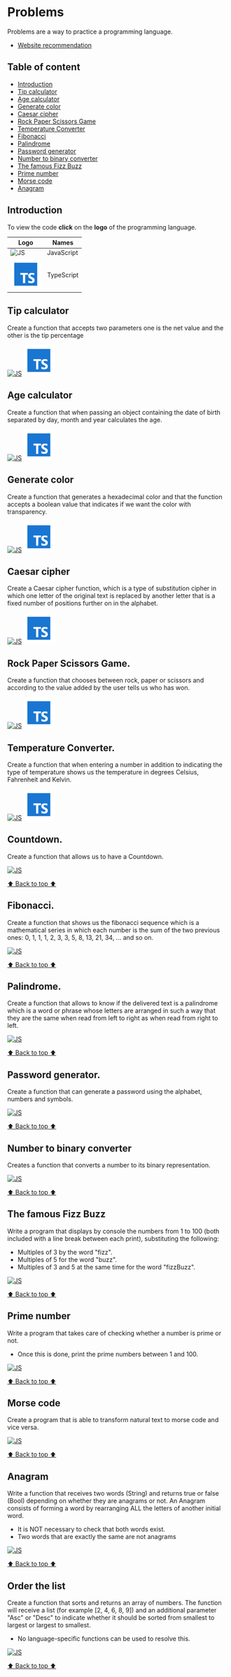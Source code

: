 # Problems

Problems are a way to practice a programming language.

- [Website recommendation](https://www.mycompiler.io/es)

## Table of content

- [Introduction](#introduction)
- [Tip calculator](#tip-calculator)
- [Age calculator](#age-calculator)
- [Generate color](#generate-color)
- [Caesar cipher](#caesar-cipher)
- [Rock Paper Scissors Game](#rock-paper-scissors-game)
- [Temperature Converter](#temperature-converter)
- [Fibonacci](#fibonacci)
- [Palindrome](#palindrome)
- [Password generator](#password-generator)
- [Number to binary converter](#number-to-binary-converter)
- [The famous Fizz Buzz](#the-famous-fizz-buzz)
- [Prime number](#prime-number)
- [Morse code](#morse-code)
- [Anagram](#anagram)

## Introduction

To view the code **click** on the **logo** of the programming language.

| Logo                      | Names      |
| ------------------------- | ---------- |
| ![JS](/assets/svg/js.svg) | JavaScript |
| ![TS](/assets/svg/ts.svg) | TypeScript |

## Tip calculator

Create a function that accepts two parameters one is the net value and the other is the tip percentage

[![JS](/assets/svg/js.svg)](/javascript/01-tip-calculator.js)
[![TS](/assets/svg/ts.svg)](/typescript/01-tip-calculator.ts)

## Age calculator

Create a function that when passing an object containing the date of birth separated by day, month and year calculates the age.

[![JS](/assets/svg/js.svg)](/javascript/02-age-calculator.js)
[![TS](/assets/svg/ts.svg)](/typescript/02-age-calculator.ts)

## Generate color

Create a function that generates a hexadecimal color and that the function accepts a boolean value that indicates if we want the color with transparency.

[![JS](/assets/svg/js.svg)](/javascript/03-generate-color.js)
[![TS](/assets/svg/ts.svg)](/typescript/03-generate-color.ts)

## Caesar cipher

Create a Caesar cipher function, which is a type of substitution cipher in which one letter of the original text is replaced by another letter that is a fixed number of positions further on in the alphabet.

[![JS](/assets/svg/js.svg)](/javascript/04-caesar-cipher.js)
[![TS](/assets/svg/ts.svg)](/typescript/04-caesar-cipher.ts)

## Rock Paper Scissors Game.

Create a function that chooses between rock, paper or scissors and according to the value added by the user tells us who has won.

[![JS](/assets/svg/js.svg)](/javascript/05-rock-paper-scissors-game.js)
[![TS](/assets/svg/ts.svg)](/typescript/05-rock-paper-scissors-game.ts)

## Temperature Converter.

Create a function that when entering a number in addition to indicating the type of temperature shows us the temperature in degrees Celsius, Fahrenheit and Kelvin.

[![JS](/assets/svg/js.svg)](/javascript/06-temperature-converter.js)
[![TS](/assets/svg/ts.svg)](/typescript/06-temperature-converter.ts)

## Countdown.

Create a function that allows us to have a Countdown.

[![JS](/assets/svg/js.svg)](/javascript/07-countdown.js)

[⬆️ Back to top ⬆️](#problems)

## Fibonacci.

Create a function that shows us the fibonacci sequence which is a mathematical series in which each number is the sum of the two previous ones: 0, 1, 1, 1, 2, 3, 3, 5, 8, 13, 21, 34, ... and so on.

[![JS](/assets/svg/js.svg)](/javascript/08-fibonacci.js)

[⬆️ Back to top ⬆️](#problems)

## Palindrome.

Create a function that allows to know if the delivered text is a palindrome which is a word or phrase whose letters are arranged in such a way that they are the same when read from left to right as when read from right to left.

[![JS](/assets/svg/js.svg)](/javascript/09-palindrome.js)

[⬆️ Back to top ⬆️](#problems)

## Password generator.

Create a function that can generate a password using the alphabet, numbers and symbols.

[![JS](/assets/svg/js.svg)](/javascript/10-password-generator.js)

[⬆️ Back to top ⬆️](#problems)

## Number to binary converter

Creates a function that converts a number to its binary representation.

[![JS](/assets/svg/js.svg)](/javascript/11-number-to-binary-converter.js)

[⬆️ Back to top ⬆️](#problems)

## The famous Fizz Buzz

Write a program that displays by console the numbers from 1 to 100 (both included with a line break between each print), substituting the following:

- Multiples of 3 by the word "fizz".
- Multiples of 5 for the word "buzz".
- Multiples of 3 and 5 at the same time for the word "fizzBuzz".

[![JS](/assets/svg/js.svg)](/javascript/12-fizz-buzz.js)

[⬆️ Back to top ⬆️](#problems)

## Prime number

Write a program that takes care of checking whether a number is prime or not.

- Once this is done, print the prime numbers between 1 and 100.

[![JS](/assets/svg/js.svg)](/javascript/13-prime-number.js)

[⬆️ Back to top ⬆️](#problems)

## Morse code

Create a program that is able to transform natural text to morse code and vice versa.

[![JS](/assets/svg/js.svg)](/javascript/14-morse-code.js)

[⬆️ Back to top ⬆️](#problems)

## Anagram

Write a function that receives two words (String) and returns true or false (Bool) depending on whether they are anagrams or not.
An Anagram consists of forming a word by rearranging ALL the letters of another initial word.

- It is NOT necessary to check that both words exist.
- Two words that are exactly the same are not anagrams

[![JS](/assets/svg/js.svg)](/javascript/15-anagram.js)

[⬆️ Back to top ⬆️](#problems)

## Order the list

Create a function that sorts and returns an array of numbers. The function will receive a list (for example [2, 4, 6, 8, 9]) and an additional parameter "Asc" or "Desc" to indicate whether it should be sorted from smallest to largest or largest to smallest.

- No language-specific functions can be used to resolve this.

[![JS](/assets/svg/js.svg)](/javascript/16-order-the-list.js)

[⬆️ Back to top ⬆️](#problems)
